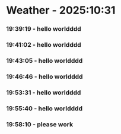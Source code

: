 # Weather - 2025:10:31

### 19:39:19 - hello worldddd

### 19:41:02 - hello worldddd

### 19:43:05 - hello worldddd

### 19:46:46 - hello worldddd

### 19:53:31 - hello worldddd

### 19:55:40 - hello worldddd

### 19:58:10 - please work

